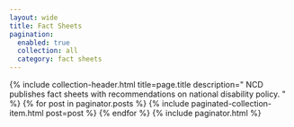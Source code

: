 ```yaml
---
layout: wide
title: Fact Sheets
pagination:
  enabled: true
  collection: all
  category: fact sheets
---
```


<div class="grid-container">
  <div class="grid-row">
    <div class="desktop:grid-col-8 usa-prose padding-right-4">
      {%
        include collection-header.html
        title=page.title
        description="
          NCD publishes fact sheets with recommendations on national disability policy.
        "
      %}
      {% for post in paginator.posts %}
        {%
          include paginated-collection-item.html
          post=post
        %}
      {% endfor %}
      <!-- Pagination links -->
      {% include paginator.html %}
    </div>
  </div>
</div>

